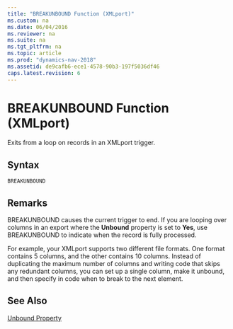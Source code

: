 ```yaml
---
title: "BREAKUNBOUND Function (XMLport)"
ms.custom: na
ms.date: 06/04/2016
ms.reviewer: na
ms.suite: na
ms.tgt_pltfrm: na
ms.topic: article
ms.prod: "dynamics-nav-2018"
ms.assetid: de9cafb6-ece1-4578-90b3-197f5036df46
caps.latest.revision: 6
---
```

# BREAKUNBOUND Function (XMLport)
Exits from a loop on records in an XMLport trigger.  
  
## Syntax  
  
```  
BREAKUNBOUND  
```  
  
## Remarks  
 BREAKUNBOUND causes the current trigger to end. If you are looping over columns in an export where the **Unbound** property is set to **Yes**, use BREAKUNBOUND to indicate when the record is fully processed.  
  
 For example, your XMLport supports two different file formats. One format contains 5 columns, and the other contains 10 columns. Instead of duplicating the maximum number of columns and writing code that skips any redundant columns, you can set up a single column, make it unbound, and then specify in code when to break to the next element.  
  
## See Also  
 [Unbound Property](Unbound-Property.md)